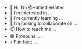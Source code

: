 - 👋 Hi, I’m @HattietheHatter
- 👀 I’m interested in ...
- 🌱 I’m currently learning ...
- 💞️ I’m looking to collaborate on ...
- 📫 How to reach me ...
- 😄 Pronouns: ...
- ⚡ Fun fact: ...

<!---
HattietheHatter/HattietheHatter is a ✨ special ✨ repository because its `README.md` (this file) appears on your GitHub profile.
You can click the Preview link to take a look at your changes.
--->
